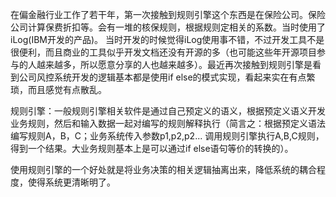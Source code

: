 在偏金融行业工作了若干年，第一次接触到规则引擎这个东西是在保险公司。保险公司计算保费折扣等。会有一堆的核保规则，根据规则定相关的系数。当时使用了iLog\(IBM开发的产品\)。 当时开发的时候觉得iLog使用事不错，不过开发工具不是很便利，而且商业的工具似乎开发文档还没有开源的多（也可能这些年开源项目参与的人越来越多，所以愿意分享的人也越来越多）。最近再次接触到规则引擎是看到公司风控系统开发的逻辑基本都是使用if else的模式实现，看起来实在有点繁琐，而且感觉有点散乱。

规则引擎：一般规则引擎相关软件是通过自己预定义的语义，根据预定义语义开发业务规则，然后和输入数据一起对编写的规则解释执行（简言之：根据预定义语法编写规则A，B，C；业务系统传入参数p1,p2,p2... 调用规则引擎执行A,B,C规则，得到一个结果。大业务规则基本上是可以通过if else语句等价的转换的）。

使用规则引擎的一个好处就是将业务决策的相关逻辑抽离出来，降低系统的耦合程度，使得系统更清晰明了。

